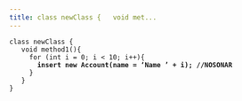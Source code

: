 ```yaml
---
title: class newClass {   void met...
---
```


<pre class="language-jsonp" data-overflow="wrap"><code class="lang-jsonp">class newClass {
   void method1(){
     for (int i = 0; i &#x3C; 10; i++){
<strong>       insert new Account(name = ‘Name ’ + i); //NOSONAR
</strong>     }
   }
}
</code></pre>
